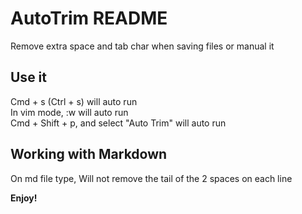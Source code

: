 # AutoTrim README

Remove extra space and tab char when saving files or manual it

## Use it

Cmd + s (Ctrl + s) will auto run  
In vim mode, :w will auto run  
Cmd + Shift + p, and select "Auto Trim"  will auto run  


## Working with Markdown

On md file type, Will not remove the tail of the 2 spaces on each line  

**Enjoy!**